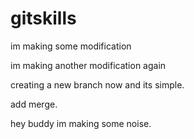 # gitskills
im making some modification

im making another modification again

creating a new branch now and its simple.

add merge.

hey buddy im making some noise.
